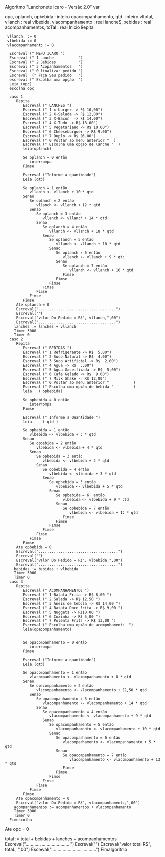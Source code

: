Algoritmo "Lanchonete Icaro - Versão 2.0"
var

  opc, oplanch, opbebida     : inteiro
  opacompanhamento, qtd      : inteiro
  vltotal, vllanch           : real
  vlbebida, vlacompanhamento : real
  lancheS, bebidas           : real
  acompanhamentos, toTal     : real
Inicio
   Repita

     vllanch  := 0
     vlbebida := 0
     vlacompanhamento := 0

      Escreval (" MENU ICARO ")
      Escreval (" 1 Lanche           ")
      Escreval (" 2 Bebidas          ")
      Escreval (" 3 Acopanhamentos   ")
      Escreval (" 0 finalizar pedido ")
      Escreval  (" Faça Seu pedido   ")
      escreval (" Escolha uma opção  ")
      Leia (opc)
      escolha opc

      caso 1
         Repita
            Escreval (" LANCHES ")
            Escreval (" 1 x-burger -> R$ 10,00")
            Escreval (" 2 X-Salada -> R$ 12,00")
            Escreval (" 3 X-Bacon  -> R$ 14.00")
            Escreval (" 4 X-Tudo -> R$ 18.00")
            Escreval (" 5 Vegetariano -> R$ 10.00")
            Escreval (" 6 Cheeseburguer -> R$ 9.00")
            Escreval (" 7 Duplo -> R$ 16.00")
            Escreval (" 0 Voltar ao menu anterior "  )
            Escreval (" Escolha uma opção de lanche "  )
            leia(oplanch)

            Se oplanch = 0 então
               interrompa
            Fimse

            Escreval ("Informe a quantidade")
            Leia (qtd)

            Se oplanch = 1 então
               vllanch <- vllanch + 10 * qtd
            Senao
               Se oplanch = 2 então
                  vllanch <- vllanch + 12 * qtd
               Senao
                  Se oplanch = 3 então
                     vllanch <- vllanch + 14 * qtd
                  Senao
                     Se oplanch = 4 então
                        vllanch <- vllanch + 18 * qtd
                     Senao
                        Se oplanch = 5 então
                           vllanch <- vllanch + 10 * qtd
                        Senao
                           Se oplanch = 6 então
                              vllanch <- vllanch + 9 * qtd
                           Senao
                              Se oplanch = 7 então
                                 vllanch <- vllanch + 16 * qtd
                              Fimse
                           Fimse
                        Fimse
                     Fimse
                  Fimse
               Fimse
            Fimse
         Ate oplanch = 0
         Escreval("...................................")
         Escreval("")
         Escreval("valor Do Pedido = R$", vllanch,",00")
         Escreval("...................................")
        lanches := lanches + vllanch
        Timer 3000
        Timer 0
      caso 2
         Repita
            Escreval (" BEBIDAS ")
            Escreval (" 1 Refrigerante -> R$  5,00")
            Escreval (" 2 Suco Natural -> R$  4,00")
            Escreval (" 3 Suco Artificial -> R$  2,00")
            Escreval (" 4 Agua -> R$  3,00")
            Escreval (" 5 Agua Gaseificada -> R$  5,00")
            Escreval (" 6 Cafe Gelado -> R$  9.00")
            Escreval (" 7 Milk Shake -> R$ 12,00")
            Escreval (" 0 Voltar ao menu anterior "           )
            Escreval (" Escolha uma opção de bebida "         )
            leia   ( opbebida)

            Se opbebida = 0 então
               interrompa
            Fimse

            Escreval (" Informe a Quantidade ")
            leia     ( qtd )

            Se opbebida = 1 então
               vlbebida <- vlbebida + 5 * qtd
            Senao
               Se opbebida = 2 então
                  vlbebida <- vlbebida + 4 * qtd
               Senao
                  Se opbebida = 3 então
                     vlbebida <- vlbebida + 2 * qtd
                  Senao
                     Se opbebida = 4 então
                        vlbebida <- vlbebida + 3 * qtd
                     Senao
                        Se opbebida = 5 então
                           vlbebida <- vlbebida + 5 * qtd
                        Senao
                           Se opbebida = 6  então
                              vlbebida <- vlbebida + 9 * qtd
                           Senao
                              Se opbebida = 7 então
                                 vlbebida <- vlbebida + 12 * qtd
                              Fimse
                           Fimse
                        Fimse
                     Fimse
                  Fimse
               Fimse
            Fimse
         Ate opbebida = 0
         Escreval("....................................")
         Escreval("")
         Escreval("valor Do Pedido = R$", vlbebida,",00")
         Escreval("....................................")
        bebidas := bebidas + vlbebida
        Timer 3000
        Timer 0
      caso 3
         Repita
            Escreval (" ACOMPANHAMENTOS ")
            Escreval (" 1 Batata Frita -> R$ 8,00 ")
            Escreval (" 2 Salada -> R$ 12,50 ")
            Escreval (" 3 Aneis de Cebola -> R$ 14,00 ")
            Escreval (" 4 Batata Doce Frita -> R$ 9,00 ")
            Escreval (" 5 Nuggets -> R$10,00 ")
            Escreval (" 6 Coxinha -> R$ 5,00 ")
            Escreval (" 7 Polenta Frita -> R$ 13,00 ")
            Escreval (" Escolha uma opção de acompnhamento  ")
            leia(opacompanhamento)


            Se opacompanhamento = 0 então
               interrompa
            Fimse

            Escreval ("Informe a quantidade")
            Leia (qtd)

            Se opacompanhamento = 1 então
               vlacompanhamento <- vlacompanhamento + 8 * qtd
            Senao
               Se opacompanhamento = 2 então
                  vlacompanhamento <- vlacompanhamento + 12,50 * qtd
               Senao
                  Se opacompanhamento = 3 então
                     vlacompanhamento <- vlacompanhamento + 14 * qtd
                  Senao
                     Se opacompanhamento = 4 então
                        vlacompanhamento <- vlacompanhamento + 9 * qtd
                     Senao
                        Se opacompanhamento = 5 então
                           vlacompanhamento <- vlacompanhamento + 10 * qtd
                        Senao
                           Se opacompanhamento = 6 então
                              vlacompanhamento <- vlacompanhamento + 5 * qtd
                           Senao
                              Se opacompanhamento = 7 então
                                 vlacompanhamento <- vlacompanhamento + 13 * qtd
                              Fimse
                           Fimse
                        Fimse
                     Fimse
                  Fimse
               Fimse
            Fimse
         Ate opacompanhamento = 0
         Escreval("valor Do Pedido = R$", vlacompanhamento,",00")
        acompanhamentos := acompanhamentos + vlacompanhamento
        Timer 3000
        Timer 0
      Fimescolha
   Ate opc = 0

   total := total + bebidas + lanches + acompanhamentos
   Escreval("....................................")
   Escreval("")
   Escreval("valor total R$", totaL, ",00")
   Escreval("....................................")
Fimalgoritmo